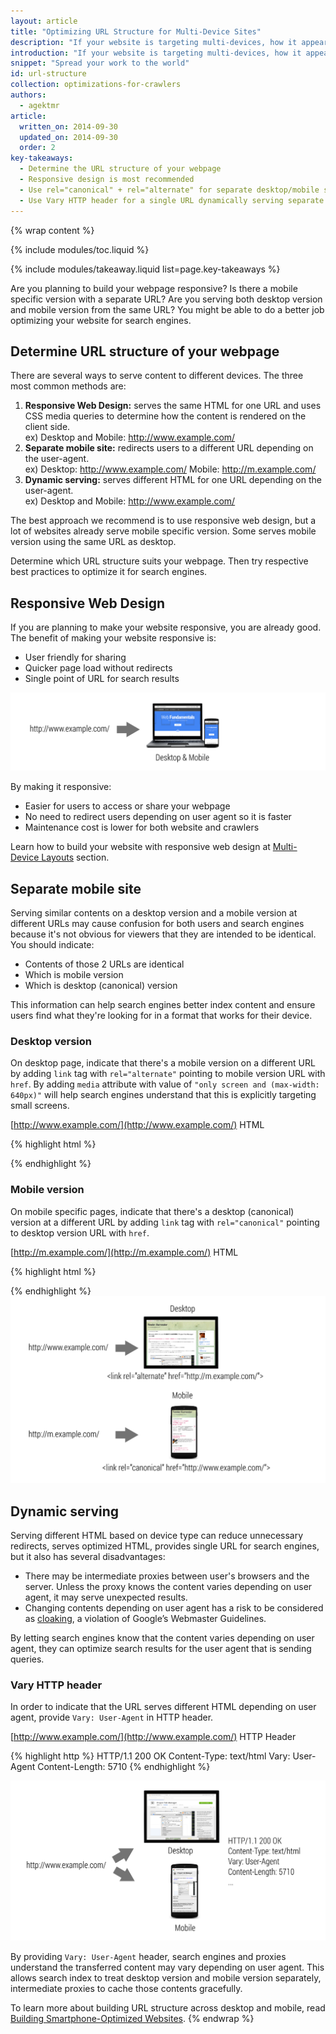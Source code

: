 ```yaml
---
layout: article
title: "Optimizing URL Structure for Multi-Device Sites"
description: "If your website is targeting multi-devices, how it appears on search results is an important aspect of site design. This guide will help you learn how to optimize your website with search engines depending on its URL structures." 
introduction: "If your website is targeting multi-devices, how it appears on search results is an important aspect of site design. This guide will help you learn how to optimize your website with search engines depending on its URL structures."
snippet: "Spread your work to the world"
id: url-structure
collection: optimizations-for-crawlers
authors:
  - agektmr
article:
  written_on: 2014-09-30
  updated_on: 2014-09-30
  order: 2
key-takeaways:
  - Determine the URL structure of your webpage
  - Responsive design is most recommended
  - Use rel="canonical" + rel="alternate" for separate desktop/mobile sites
  - Use Vary HTTP header for a single URL dynamically serving separate desktop/mobile HTMLs
---
```

{% wrap content %}

{% include modules/toc.liquid %}

{% include modules/takeaway.liquid list=page.key-takeaways %}

Are you planning to build your webpage responsive? Is there a mobile specific version with a separate URL? Are you serving both desktop version and mobile version from the same URL?
You might be able to do a better job optimizing your website for search engines.

## Determine URL structure of your webpage
There are several ways to serve content to different devices. The three most common methods are:

1. **Responsive Web Design:** serves the same HTML for one URL and uses CSS media queries to determine how the content is rendered on the client side.  
ex) Desktop and Mobile: http://www.example.com/
1. **Separate mobile site:** redirects users to a different URL depending on the user-agent.  
ex) Desktop: http://www.example.com/ Mobile: http://m.example.com/
1. **Dynamic serving:** serves different HTML for one URL depending on the user-agent.  
ex) Desktop and Mobile: http://www.example.com/

The best approach we recommend is to use responsive web design, but a lot of websites already serve mobile specific version. Some serves mobile version using the same URL as desktop.
  
Determine which URL structure suits your webpage. Then try respective best practices to optimize it for search engines.

## Responsive Web Design
If you are planning to make your website responsive, you are already good. The benefit of making your website responsive is:

* User friendly for sharing
* Quicker page load without redirects
* Single point of URL for search results

<img src="imgs/responsive-2x.png" srcset="imgs/responsive.png 1x imgs/responsive-2x.png 2x" >

By making it responsive:

* Easier for users to access or share your webpage
* No need to redirect users depending on user agent so it is faster
* Maintenance cost is lower for both website and crawlers
  
Learn how to build your website with responsive web design at [Multi-Device Layouts](https://developers.google.com/web/fundamentals/layouts/) section.

## Separate mobile site
Serving similar contents on a desktop version and a mobile version at different URLs may cause confusion for both users and search engines because it's not obvious for viewers that they are intended to be identical. You should indicate:

* Contents of those 2 URLs are identical
* Which is mobile version
* Which is desktop (canonical) version

This information can help search engines better index content and ensure users find what they're looking for in a format that works for their device.

### Desktop version
On desktop page, indicate that there's a mobile version on a different URL by adding `link` tag with `rel="alternate"` pointing to mobile version URL with `href`. By adding `media` attribute with value of `"only screen and (max-width: 640px)"` will help search engines understand that this is explicitly targeting small screens.

[http://www.example.com/](http://www.example.com/) HTML

{% highlight html %}
<title>...</title>
<link rel="alternate" media="only screen and (max-width: 640px)" href="http://m.example.com/">
{% endhighlight %}

### Mobile version
On mobile specific pages, indicate that there's a desktop (canonical) version at a different URL by adding `link` tag with `rel="canonical"` pointing to desktop version URL with `href`.

[http://m.example.com/](http://m.example.com/) HTML

{% highlight html %}
<title>...</title>
<link rel="canonical" href="http://www.example.com/">
{% endhighlight %}
  
<img src="imgs/different_url-2x.png" srcset="imgs/different_url.png 1x imgs/different_url-2x.png 2x" >

## Dynamic serving
Serving different HTML based on device type can reduce unnecessary redirects, serves optimized HTML, provides single URL for search engines, but it also has several disadvantages:

* There may be intermediate proxies between user's browsers and the server. Unless the proxy knows the content varies depending on user agent, it may serve unexpected results.
* Changing contents depending on user agent has a risk to be considered as [cloaking](https://support.google.com/webmasters/answer/66355), a violation of Google’s Webmaster Guidelines.

By letting search engines know that the content varies depending on user agent,  they can optimize search results for the user agent that is sending queries.

### Vary HTTP header
In order to indicate that the URL serves different HTML depending on user agent, provide `Vary: User-Agent` in HTTP header.

[http://www.example.com/](http://www.example.com/) HTTP Header

{% highlight http %}
HTTP/1.1 200 OK
Content-Type: text/html
Vary: User-Agent
Content-Length: 5710
{% endhighlight %}

<img src="imgs/same_url-2x.png" srcset="imgs/same_url.png 1x imgs/same_url-2x.png 2x" >

By providing `Vary: User-Agent` header, search engines and proxies understand the transferred content may vary depending on user agent. This allows search index to treat desktop version and mobile version separately, intermediate proxies to cache those contents gracefully.

To learn more about building URL structure across desktop and mobile, read [Building Smartphone-Optimized Websites](https://developers.google.com/webmasters/smartphone-sites/).
{% endwrap %}